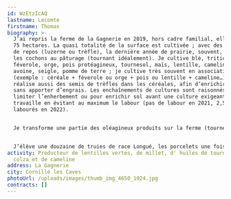 ```yaml
---
id: WzEtzIcAQ
lastname: Lecomte
firstname: Thomas
biography: >-
  J’ai repris la ferme de la Gagnerie en 2019, hors cadre familial, elle compte
  75 hectares. La quasi totalité de la surface est cultivée ; avec des moments
  de repos (luzerne ou trèfle), la dernière année de prairie, souvent, je mets
  les cochons au pâturage (tournant idéalement). Je cultive blé, triticale,
  féverole, orge, pois protéagineux, tournesol, maïs, lentille, cameline, colza,
  avoine, seigle, pomme de terre ; je cultive très souvent en association
  (exemple : céréale + féverole ou orge + pois ou lentille + cameline…). Je
  réalise aussi des semis de trèfles dans les céréales, afin d’enrichir le sol
  sans apporter d’engrais. Les enchaînements de cultures sont raisonnés pour
  limiter l’enherbement ou pour enrichir sol avant une culture exigeante… Je
  travaille en évitant au maximum le labour (pas de labour en 2021, 2,5 ha
  labourés en 2022).


  Je transforme une partie des oléagineux produits sur la ferme (tournesol, colza, cameline) afin d’améliorer la marge des culture et de bénéficier des tourteaux produits dans l’alimentation des porcs ; l’huile est toute vendue en direct au consommateur. Toutes les lentilles produites sur la ferme sont vendues en direct, après un tri méticuleux réalisé à l’extérieur (table densimétrique, trieur optique…).


  J’élève une douzaine de truies de race Longué, les porcelets une fois sevrés sont, soit vendus à des collègues, soit engraissés sur la ferme pour être abattus à 12 mois et vendus en caissettes à la ferme. Les porcs consomment une partie des céréales produites, le reste est vendu en gros à la récolte.
activity: Producteur de lentilles vertes, de millet, d' huiles de tournesol,  de
  colza et de cameline
address: La Gagnerie
city: Cornillé les Caves
photoUrl: /uploads/images/thumb_img_4650_1024.jpg
contracts: []
---
```

